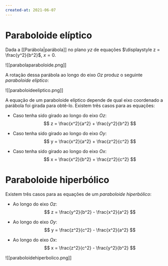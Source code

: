 ```yaml
---
created-at: 2021-06-07
---
```

# Paraboloide elíptico
Dada a [[Parábola|parábola]] no plano $yz$ de equações $\displaystyle z = \frac{y^2}{b^2}$, $x = 0$.

![[parabolaparaboloide.png]]

A rotação dessa parábola ao longo do eixo $Oz$ produz o seguinte *paraboloide elíptico*:

![[paraboloideeliptico.png]]

A equação de um paraboloide elíptico depende de qual eixo coordenado a parábola foi girada para obtê-lo. Existem três casos para as equações:

- Caso tenha sido girado ao longo do eixo $Oz$:
$$
  z = \frac{x^2}{a^2} + \frac{y^2}{b^2}
$$

- Caso tenha sido girado ao longo do eixo $Oy$:
$$
  y = \frac{x^2}{a^2} + \frac{z^2}{c^2}
$$

- Caso tenha sido girado ao longo do eixo $Ox$:
$$
  x = \frac{x^2}{b^2} + \frac{z^2}{c^2}
$$

# Paraboloide hiperbólico
Existem três casos para as equações de um *paraboloide hiperbólico*:

- Ao longo do eixo $Oz$:
$$
  z = \frac{y^2}{b^2} - \frac{x^2}{a^2}
$$

- Ao longo do eixo $Oy$:
$$
  y = \frac{z^2}{c^2} - \frac{x^2}{a^2}
$$

- Ao longo do eixo $Ox$:
$$
  x = \frac{z^2}{c^2} - \frac{y^2}{b^2}
$$

![[paraboloidehiperbolico.png]]